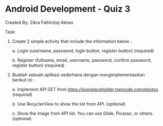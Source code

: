 # Android Development - Quiz 3
Created By:  Zikra Fathirizqi Aknes

Task:
1. Create 2 simple activity that include the information below :

   a. Login (username, password, login button, register button) (required)

   b. Register (fullname, email, username, password, confirm password, register button) (required)
  
2. Buatlah sebuah aplikasi sederhana dengan mengimplementasikan berikut ini :

   a. Implement API GET from https://jsonplaceholder.typicode.com/photos (required)

   b. Use RecyclerView to show the list from API. (optional)

   c. Show the image from API list. You can use Glide, Picasso, or others. (optional)
